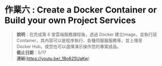 # 作業六 : Create a Docker Container or Build your own Project Services 

> **說明**：在完成第 6 堂雲端服務課程後，透過 Docker 建立Image，並執行該 Container，其內容可以是程序執行、各種伺服器服務等，並上傳至 Docker Hub。或您也可以選擇演示操作您的專案成品。  
**截止日期**：5/17  
**連結**(https://youtu.be/_1Bo625UaKw)
